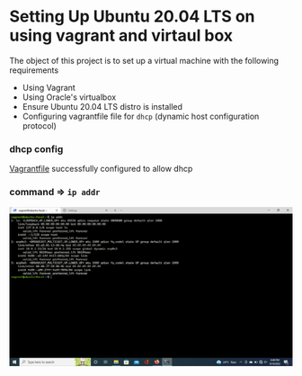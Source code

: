 # Setting Up Ubuntu 20.04 LTS on using vagrant and virtaul box

The object of this project is to set up a virtual machine with the following requirements
- Using Vagrant
- Using Oracle's virtualbox
- Ensure Ubuntu 20.04 LTS distro is installed
- Configuring vagrantfile file for `dhcp` (dynamic host configuration protocol)

### dhcp config
[Vagrantfile](./Vagrantfile) successfully configured to allow dhcp

### command => `ip addr`
![virtual machine](vagrant-setup-image.png)
